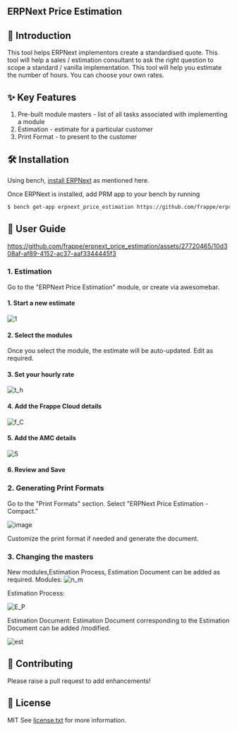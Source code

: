 ## ERPNext Price Estimation

## 🚀 Introduction

This tool helps ERPNext implementors create a standardised quote. This tool will help a sales / estimation consultant to ask the right question to scope a standard / vanilla implementation. This tool will help you estimate the number of hours. You can choose your own rates.

## ✨ Key Features

1. Pre-built module masters - list of all tasks associated with implementing a module
2. Estimation - estimate for a particular customer
3. Print Format - to present to the customer

## 🛠 Installation

Using bench, [install ERPNext](https://github.com/frappe/bench#installation) as mentioned here.

Once ERPNext is installed, add PRM app to your bench by running

```sh
$ bench get-app erpnext_price_estimation https://github.com/frappe/erpnext_price_estimation.git
```

## 📘 User Guide

https://github.com/frappe/erpnext_price_estimation/assets/27720465/10d308af-af89-4152-ac37-aaf3344445f3


### 1. Estimation

Go to the "ERPNext Price Estimation" module, or create via awesomebar.

#### 1. Start a new estimate
![1](https://github.com/frappe/erpnext_price_estimation/assets/27720465/082aba0b-61f1-424d-9779-bd04419bd31e)



#### 2. Select the modules

Once you select the module, the estimate will be auto-updated. Edit as required.




#### 3. Set your hourly rate

![t_h](https://github.com/frappe/erpnext_price_estimation/assets/27720465/872571b4-fbcb-46d7-a795-a55aab17f7d4)



#### 4. Add the Frappe Cloud details

![f_C](https://github.com/frappe/erpnext_price_estimation/assets/27720465/8e30afab-dc71-47ae-8c1c-ed5ba87cc133)


#### 5. Add the AMC details



![5](https://github.com/frappe/erpnext_price_estimation/assets/27720465/04a53644-8c77-4556-9823-fe68b4db72d0)




#### 6. Review and Save

### 2. Generating Print Formats

Go to the "Print Formats" section.
Select "ERPNext Price Estimation - Compact."

![image](https://github.com/frappe/erpnext_price_estimation/assets/27720465/51df6a71-f715-4aaa-9457-05a92dc30110)





Customize the print format if needed and generate the document.

### 3. Changing the masters
New modules,Estimation Process, Estimation Document  can be added as required.
Modules:
![n_m](https://github.com/frappe/erpnext_price_estimation/assets/27720465/d9d0e46f-4a70-48db-89d2-b8d63d3f652c)


Estimation Process:

![E_P](https://github.com/frappe/erpnext_price_estimation/assets/27720465/f7802220-0519-4f6c-a7b8-d1dffb5d97b8)


Estimation Document:
Estimation Document corresponding to the Estimation Document can be added /modified.

![est](https://github.com/frappe/erpnext_price_estimation/assets/27720465/0760a781-a265-4236-90c7-5c5a65acecb9)



## 🤝 Contributing

Please raise a pull request to add enhancements!

## 📜 License

MIT See [license.txt](https://github.com/frappe/partner_relationship_management/blob/main/license.txt) for more information.
